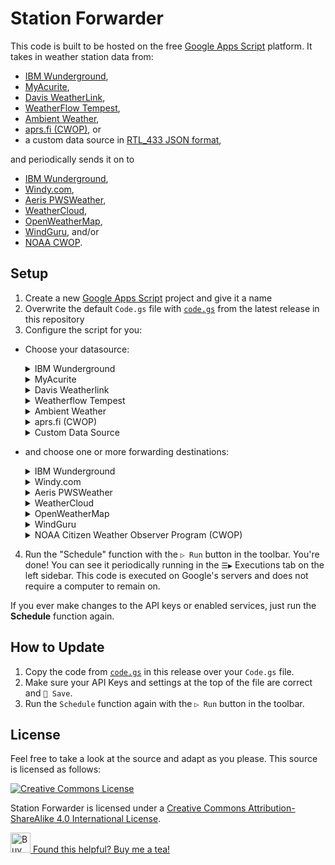 # Station Forwarder

This code is built to be hosted on the free [Google Apps Script](https://developers.google.com/apps-script) platform. It takes in weather station data from:

- [IBM Wunderground](https://wunderground.com/member/api-keys),
- [MyAcurite](https://myacurite.com/),
- [Davis WeatherLink](https://weatherlink.com/),
- [WeatherFlow Tempest](https://tempestwx.com/),
- [Ambient Weather](https://ambientweather.net/),
- [aprs.fi (CWOP)](https://aprs.fi/), or
- a custom data source in [RTL_433 JSON format](https://www.triq.org/rtl_433/DATA_FORMAT.html),

and periodically sends it on to

- [IBM Wunderground](https://wunderground.com/pws/overview),
- [Windy.com](https://stations.windy.com/),
- [Aeris PWSWeather](https://pwsweather.com/),
- [WeatherCloud](https://weathercloud.com/),
- [OpenWeatherMap](https://openweathermap.org/stations),
- [WindGuru](https://www.windguru.cz/map/station/), and/or
- [NOAA CWOP](https://madis.ncep.noaa.gov/madis_cwop.shtml).

## Setup

1. Create a new [Google Apps Script](https://script.google.com/) project and give it a name
2. Overwrite the default `Code.gs` file with [`code.gs`](https://github.com/leoherzog/WundergroundStationForwarder/blob/latest/code.gs) from the latest release in this repository
3. Configure the script for you:

- Choose your datasource:

  <details>
    <summary>IBM Wunderground</summary>

  Uses the [IBM Wunderground](https://wunderground.com/member/api-keys) API.

  <small>Note: Unfortunately, it looks like the new Wunderground API keys have started expiring 6 months after being generated, so you may need to replace the key if that happens.</small>

  - Set the `datasource` to `ibm` on line 10
  - Set your `ibmAPIKey` on line 12
  - Set your `ibmStationId` on line 13
  </details>
  <details>
    <summary>MyAcurite</summary>

  Experimental. Uses the undocumented [MyAcurite](https://myacurite.com/) private API.

  - Set the `datasource` to `acurite` on Line 10
  - Set your `acuriteUsername` on Line 15
  - Set your `acuritePassword` on line 16
  - Set your `acuriteHubName` (the user-set name on the internet-connected receiver) on line 17
  - Set your `acuriteStationName` (the user-set name of the outdoor sensor/station) on line 18
  </details>
  <details>
    <summary>Davis Weatherlink</summary>

  Uses the [Davis Weatherlink](https://weatherlink.com/account) API v2.

  - Set the `datasource` to `davis` on line 10
  - Set your `davisApiKey` on line 20
  - Set your `davisApiSecret` on line 21
  - Set your `davisStationName` on line 22
  </details>
  <details>
    <summary>Weatherflow Tempest</summary>

  Uses a [Weatherflow Tempest Personal Use Token](https://tempestwx.com/settings/tokens).

  - Set the `datasource` to `weatherflow` on Line 10
  - Set your `weatherflowPUT` on line 24
  - Set your `weatherflowSationId` on Line 25
  </details>
  <details>
    <summary>Ambient Weather</summary>

  Uses the [Ambient Weather](https://ambientweather.net/account) API.

  - Set the `datasource` to `ambient` on Line 10
  - Set your `ambientWeatherStationName` on line 27
  - Set your `ambientWeatherApiKey` on Line 28
  </details>
  <details>
    <summary>aprs.fi (CWOP)</summary>

  Uses the [aprs.fi API](https://aprs.fi/page/api) to fetch APRS packet data from a CWOP station.

  - Set the `datasource` to `aprs` on Line 10
  - Set your `aprsStationID` on line 30
  - Set your `aprsApiKey` on Line 31 from [your aprs.fi account](https://aprs.fi/account/)
  </details>
  <details>
    <summary>Custom Data Source</summary>

  Send weather station readings from any system in [RTL_433 JSON format](https://www.triq.org/rtl_433/DATA_FORMAT.html).

  - Set the `datasource` to `custom` on Line 10
  - Set your station's latitude and longitude on lines 33 and 34 in decimal degrees
  - Click `Deploy ▼` → New deployment → '⚙' → Web app, and change 'Who has access' to 'Anyone' and press 'Deploy'
  - Begin HTTP POSTing JSON data to the `https://script.google.com/macros/...` URL provided in the confirmation dialog
  </details>

- and choose one or more forwarding destinations:

  <details>
    <summary>IBM Wunderground</summary>

  To send to [Wunderground](https://support.weather.com/s/article/PWS-Upload-Protocol):

  - Set `updateWunderground` to `true` on Line 38
  - Set your `wundergroundAPIKey` on Line 39
  - Set your `wundergroundStationId` on line 40
  </details>
  <details>
    <summary>Windy.com</summary>

  To send to [Windy.com](https://community.windy.com/topic/8168/report-your-weather-station-data-to-windy):

  - Set `updateWindy` to `true` on Line 42
  - Set your `windyAPIKey` on Line 43
  - Set your `windyStationId` on line 44. It's likely `0`, `1`, `2`, etc.
  </details>
  <details>
    <summary>Aeris PWSWeather</summary>

  To send to [PWSWeather](https://dashboard.pwsweather.com/):

  - Set `updatePWSWeather` to `true` on Line 46
  - Set your `pwsWeatherAPIKey` from your station's profile page on line 47
  - Set your `pwsWeatherStationID` on Line 48
  </details>
  <details>
    <summary>WeatherCloud</summary>

  To send to [WeatherCloud](https://app.weathercloud.net/):

  Retrieve your station's ID and API Key by going to [your Devices](https://app.weathercloud.net/devices), then clicking Settings → 🔌 Link on your station.

  - Set `updateWeatherCloud` to `true` on Line 50
  - Set your `weathercloudAPIKey` on Line 51
  - Set your `weathercloudID` on Line 52
  - Set whether or not you have a WeatherCloud Pro or Premium account with `hasWeatherCloudPro` as `true` or `false` on line 53
  </details>
  <details>
    <summary>OpenWeatherMap</summary>

  Creation of a new OpenWeatherMap station must be done by API, not on the OpenWeatherMap website. More information is available in [the OpenWeatherMap Station API documentation](https://openweathermap.org/stations#create_station). The basic concept for what must be done is available in the `createNewOWMStation_()` function. Remove the `_` character from the name of that function to make it selectable from the `▷ Run` button in the toolbar. If you do so, make sure you note your new station's ID and other details in the log (available in the Executions tab in the sidebar after running!), then:

  - Set `updateOpenWeatherMap` to `true` on Line 55
  - Set `openWeatherMapAPIKey` to your [API Key](https://home.openweathermap.org/api_keys) on Line 56
  - Set your `openWeatherMapStationId` to [your OpenWeatherMap station's `external_id`](https://openweathermap.org/stations#create_station) on line 57
  </details>
  <details>
    <summary>WindGuru</summary>

  Send to [WindGuru](https://www.windguru.cz/map/station/):

  Start by [registering a new "Other / Upload API" station](https://stations.windguru.cz/register.php?id_type=16), then:

  - Set `updateWindGuru` to `true` on Line 59
  - Set `windGuruStationUID` to your chosen [station UID](https://stations.windguru.cz/) on Line 60
  - Set your `windGuruStationPassword` to your chosen [station API password](https://stations.windguru.cz/) (note, not your _account's_ password) on line 61
  </details>
  <details>
    <summary>NOAA Citizen Weather Observer Program (CWOP)</summary>

  Send to [CWOP](https://madis.ncep.noaa.gov/madis_cwop.shtml). Start by [registering for a new station](https://madis.ncep.noaa.gov/madis_cwop.shtml), then when you receive your email:

  - Set `updateCWOP` to `true` on Line 63
  - Set `cwopStationIDOrHamCallsign` to your assigned CWOP station ID that you received via email on Line 64
  - If you are using your ham radio callsign as your station ID and you have received a validation code from NOAA CWOP support, set `cwopValidationCode` to your validation code on Line 65
  </details>

4. Run the "Schedule" function with the `▷ Run` button in the toolbar. You're done! You can see it periodically running in the `☰▶` Executions tab on the left sidebar. This code is executed on Google's servers and does not require a computer to remain on.

If you ever make changes to the API keys or enabled services, just run the **Schedule** function again.

## How to Update

1. Copy the code from [`code.gs`](https://github.com/leoherzog/WundergroundStationForwarder/blob/latest/code.gs) in this release over your `Code.gs` file.
2. Make sure your API Keys and settings at the top of the file are correct and `💾 Save`.
3. Run the `Schedule` function again with the `▷ Run` button in the toolbar.

## License

Feel free to take a look at the source and adapt as you please. This source is licensed as follows:

[![Creative Commons License](https://i.creativecommons.org/l/by-sa/4.0/88x31.png)](http://creativecommons.org/licenses/by-sa/4.0/)

Station Forwarder is licensed under a [Creative Commons Attribution-ShareAlike 4.0 International License](http://creativecommons.org/licenses/by-sa/4.0/).

<a href="https://herzog.tech/$" target="_blank">
  <picture>
    <source media="(prefers-color-scheme: dark)" srcset="https://herzog.tech/signature/mug-tea-saucer-solid-light.svg.png">
    <source media="(prefers-color-scheme: light)" srcset="https://herzog.tech/signature/mug-tea-saucer-solid.svg.png">
    <img src="https://herzog.tech/signature/mug-tea-saucer-solid.svg.png" alt="Buy Me A Tea" width="32px">
  </picture>
  Found this helpful? Buy me a tea!
</a>
